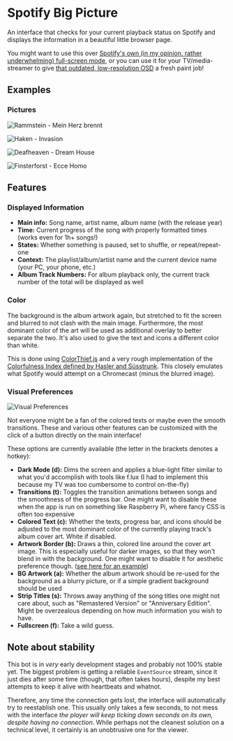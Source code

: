 # Spotify Big Picture

An interface that checks for your current playback status on Spotify and displays the information in a beautiful little browser page.

You might want to use this over [Spotify's own (in my opinion, rather underwhelming) full-screen mode](https://i.imgur.com/dvreOAX.jpg), or you can use it for your TV/media-streamer to give [that outdated, low-resolution OSD](https://i.imgur.com/lNfCcrW.jpg) a fresh paint job!

## Examples

### Pictures

![Rammstein - Mein Herz brennt](https://i.imgur.com/eLpoG0B.png)

![Haken - Invasion](https://i.imgur.com/Zk3Ssg1.png)

![Deafheaven - Dream House](https://i.imgur.com/zGN1Las.png)

![Finsterforst - Ecce Homo](https://i.imgur.com/1vcOF1D.png)

## Features

### Displayed Information

* **Main info:** Song name, artist name, album name (with the release year)
* **Time:** Current progress of the song with properly formatted times (works even for 1h+ songs!)
* **States:** Whether something is paused, set to shuffle, or repeat/repeat-one
* **Context:** The playlist/album/artist name and the current device name (your PC, your phone, etc.)
* **Album Track Numbers:** For album playback only, the current track number of the total will be displayed as well

### Color

The background is the album artwork again, but stretched to fit the screen and blurred to not clash with the main image. Furthermore, the most dominant color of the art will be used as additional overlay to better separate the two. It's also used to give the text and icons a different color than white.

This is done using [ColorThief.js](https://lokeshdhakar.com/projects/color-thief) and a very rough implementation of the [Colorfulness Index defined by Hasler and Süsstrunk](https://infoscience.epfl.ch/record/33994/files/HaslerS03.pdf). This closely emulates what Spotify would attempt on a Chromecast (minus the blurred image).

### Visual Preferences

![Visual Preferences](https://i.imgur.com/DtIq8T8.png)

Not everyone might be a fan of the colored texts or maybe even the smooth transitions. These and various other features can be customized with the click of a button directly on the main interface!

These options are currently available (the letter in the brackets denotes a hotkey):

* **Dark Mode (d):** Dims the screen and applies a blue-light filter similar to what you'd accomplish with tools like f.lux (I had to implement this because my TV was too cumbersome to control on-the-fly)
* **Transitions (t):** Toggles the transition animations between songs and the smoothness of the progress bar. One might want to disable these when the app is run on something like Raspberry Pi, where fancy CSS is often too expensive
* **Colored Text (c):** Whether the texts, progress bar, and icons should be adjusted to the most dominant color of the currently playing track's album cover art. White if disabled.
* **Artwork Border (b):** Draws a thin, colored line around the cover art image. This is especially useful for darker images, so that they won't blend in with the background. One might want to disable it for aesthetic preference though. ([see here for an example](https://i.imgur.com/jmSsbyo.png))
* **BG Artwork (a):** Whether the album artwork should be re-used for the background as a blurry picture, or if a simple gradient background should be used
* **Strip Titles (s):** Throws away anything of the song titles one might not care about, such as "Remastered Version" or "Anniversary Edition". Might be overzealous depending on how much information you wish to have.
* **Fullscreen (f):** Take a wild guess.

## Note about stability
 
This bot is in *very* early development stages and probably not 100% stable yet. The biggest problem is getting a reliable `EventSource` stream, since it just dies after some time (though, that often takes hours), despite my best attempts to keep it alive with heartbeats and whatnot.

Therefore, any time the connection gets lost, the interface will automatically try to reestablish one. This usually only takes a few seconds, to not mess with the interface _the player will keep ticking down seconds on its own, despite having no connection_. While perhaps not the cleanest solution on a technical level, it certainly is an unobtrusive one for the viewer.
